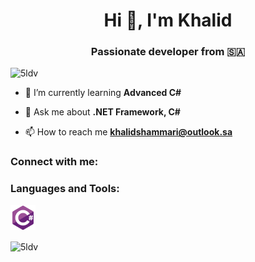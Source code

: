 <h1 align="center">Hi 👋, I'm Khalid</h1>
<h3 align="center">Passionate developer from 🇸🇦</h3>

<p align="left"> <img src="https://komarev.com/ghpvc/?username=5ldv&label=Profile%20views&color=0e75b6&style=flat" alt="5ldv" /> </p>

- 🌱 I’m currently learning **Advanced C#**

- 💬 Ask me about **.NET Framework, C#**

- 📫 How to reach me **khalidshammari@outlook.sa**

<h3 align="left">Connect with me:</h3>
<p align="left">
</p>

<h3 align="left">Languages and Tools:</h3>
<p align="left"> <a href="https://www.w3schools.com/cs/" target="_blank" rel="noreferrer"> <img src="https://raw.githubusercontent.com/devicons/devicon/master/icons/csharp/csharp-original.svg" alt="csharp" width="40" height="40"/> </a> </p>

<p><img align="center" src="https://github-readme-stats.vercel.app/api/top-langs?username=5ldv&show_icons=true&locale=en&layout=compact" alt="5ldv" /></p>
